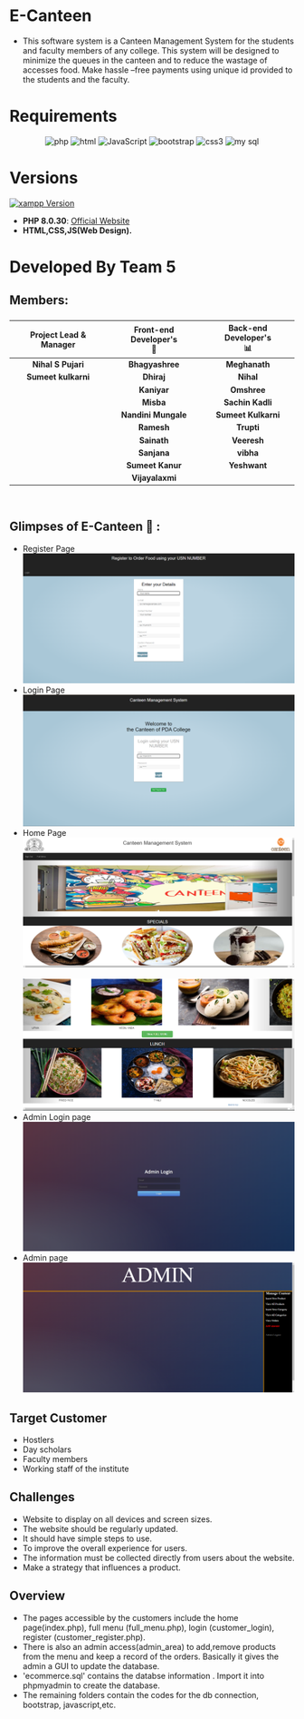 # E-Canteen
- This software system is a Canteen Management System for the students and faculty members of any college. This system will be designed to minimize the queues in the canteen and to reduce the wastage of accesses food. Make hassle –free payments using unique id provided to the students and the faculty.


# Requirements

<p align="center">
    <img src="https://tse3.mm.bing.net/th?id=OIP.sjhLnDx0uyDWZ3VxzaTCpAHaHa&pid=Api&P=0&h=180" alt="php" />
    <img src="https://img.shields.io/badge/HTML-orange?style=for-the-badge&logo=html5&logoColor=white" alt="html" />
    <img src="https://img.shields.io/badge/JavaScript-323330?style=for-the-badge&logo=javascript&logoColor=F7DF1E" alt="JavaScript" />
    <img src="https://tse3.mm.bing.net/th?id=OIP.wXhdUKkpJUQZ-kqtBWCwWAHaF7&pid=Api&P=0&h=180" alt="bootstrap"/>
    <img src="https://img.shields.io/badge/CSS-1572B6?style=for-the-badge&logo=css3&logoColor=white" alt="css3"/> 
    <img src="https://tse1.mm.bing.net/th?id=OIP.udMXCQ1YIOPXBQJv5BvM_wHaEo&pid=Api&P=0&h=180" alt="my sql"/>      

</p>

# Versions

[![xampp Version](https://img.shields.io/badge/PHP-777BB4?style=for-the-badge&logo=php&logoColor=white)](https://www.apachefriends.org/download.html)


- **PHP 8.0.30**: [Official Website](https://www.apachefriends.org/index.html)
- **HTML,CSS,JS(Web Design).**<br>
    
# Developed By Team 5

## Members:
###
| **Project Lead & Manager <br>** | **Front-end Developer's<br>🔎** | **Back-end Developer's<br> 📊**|
| :-------------: | :-------------: | :-------------: |
|  **Nihal S Pujari**  |  **Bhagyashree**   | **Meghanath**  |
| **Sumeet kulkarni**  |  **Dhiraj** | **Nihal**  |
|  | **Kaniyar** | **Omshree**  |
|  | **Misba**  | **Sachin Kadli**  |
|  | **Nandini Mungale**  | **Sumeet Kulkarni**  |
|  | **Ramesh**  | **Trupti**  |
|  | **Sainath** | **Veeresh** |
|  | **Sanjana** | **vibha** |
|  | **Sumeet Kanur** | **Yeshwant** |
|  | **Vijayalaxmi** |  |
<br>

## Glimpses of E-Canteen 🙈 :


- Register Page
 ![home](https://github.com/PDA-KALABURAGI/E-Canteen/blob/main/pics/Screenshot%202023-12-01%20170812.png)
- Login Page
 ![home](https://github.com/PDA-KALABURAGI/E-Canteen/blob/main/pics/Screenshot%202023-12-01%20170749.png)
- Home Page
 ![home](https://github.com/PDA-KALABURAGI/E-Canteen/blob/main/pics/Screenshot%202023-12-01%20170914.png)
  <br><br>![home](https://github.com/PDA-KALABURAGI/E-Canteen/blob/main/pics/Screenshot%202023-12-01%20170857.png)
- Admin Login page
  ![admin](https://github.com/PDA-KALABURAGI/E-Canteen/blob/main/pics/Screenshot%202023-12-01%20171028.png)
- Admin page
   ![admin](https://github.com/PDA-KALABURAGI/E-Canteen/blob/main/pics/Screenshot%202023-12-01%20171049.png)


  
## Target Customer

- Hostlers
- Day scholars
- Faculty members
- Working staff of the institute

## Challenges
- Website to display on all devices and screen sizes. 
- The website should be regularly updated.
- It should  have simple steps to use.
- To improve the overall experience for users.
- The information must be collected directly from users about the website.
- Make a strategy that influences a product. 


## Overview
- The pages accessible by the customers include the home page(index.php), full menu (full_menu.php), login (customer_login), register (customer_register.php).
- There is also an admin access(admin_area) to add,remove products from the menu and keep a record of the orders. Basically it gives the admin a GUI to update the database.
- 'ecommerce.sql' contains the databse information . Import it into phpmyadmin to create the database.
- The remaining folders contain the codes for the db connection, bootstrap, javascript,etc.
